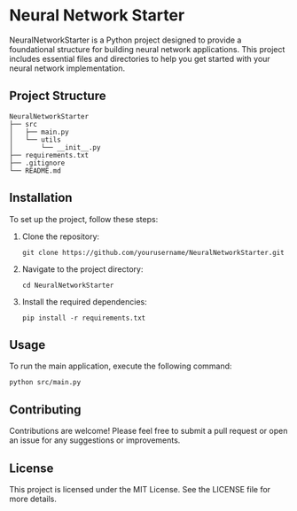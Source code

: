 # Neural Network Starter

NeuralNetworkStarter is a Python project designed to provide a foundational structure for building neural network applications. This project includes essential files and directories to help you get started with your neural network implementation.

## Project Structure

```
NeuralNetworkStarter
├── src
│   ├── main.py
│   └── utils
│       └── __init__.py
├── requirements.txt
├── .gitignore
└── README.md
```

## Installation

To set up the project, follow these steps:

1. Clone the repository:
   ```
   git clone https://github.com/yourusername/NeuralNetworkStarter.git
   ```
2. Navigate to the project directory:
   ```
   cd NeuralNetworkStarter
   ```
3. Install the required dependencies:
   ```
   pip install -r requirements.txt
   ```

## Usage

To run the main application, execute the following command:
```
python src/main.py
```

## Contributing

Contributions are welcome! Please feel free to submit a pull request or open an issue for any suggestions or improvements.

## License

This project is licensed under the MIT License. See the LICENSE file for more details.